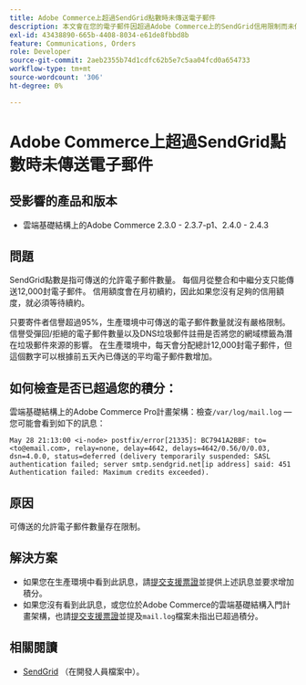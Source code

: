 ```yaml
---
title: Adobe Commerce上超過SendGrid點數時未傳送電子郵件
description: 本文會在您的電子郵件因超過Adobe Commerce上的SendGrid信用限制而未傳送時提供解決方案。
exl-id: 43438890-665b-4408-8034-e61de8fbbd8b
feature: Communications, Orders
role: Developer
source-git-commit: 2aeb2355b74d1cdfc62b5e7c5aa04fcd0a654733
workflow-type: tm+mt
source-wordcount: '306'
ht-degree: 0%

---
```


# Adobe Commerce上超過SendGrid點數時未傳送電子郵件

## 受影響的產品和版本

* 雲端基礎結構上的Adobe Commerce 2.3.0 - 2.3.7-p1、2.4.0 - 2.4.3

## 問題

SendGrid點數是指可傳送的允許電子郵件數量。 每個月從整合和中繼分支只能傳送12,000封電子郵件。 信用額度會在月初續約，因此如果您沒有足夠的信用額度，就必須等待續約。

只要寄件者信譽超過95%，生產環境中可傳送的電子郵件數量就沒有嚴格限制。 信譽受彈回/拒絕的電子郵件數量以及DNS垃圾郵件註冊是否將您的網域標籤為潛在垃圾郵件來源的影響。 在生產環境中，每天會分配總計12,000封電子郵件，但這個數字可以根據前五天內已傳送的平均電子郵件數增加。

## 如何檢查是否已超過您的積分：

雲端基礎結構上的Adobe Commerce Pro計畫架構：檢查`/var/log/mail.log` — 您可能會看到如下的訊息：

`May 28 21:13:00 <i-node> postfix/error[21335]: BC7941A2BBF: to=<to@email.com>, relay=none, delay=4642, delays=4642/0.56/0/0.03, dsn=4.0.0, status=deferred (delivery temporarily suspended: SASL authentication failed; server smtp.sendgrid.net[ip address] said: 451 Authentication failed: Maximum credits exceeded).`

## 原因

可傳送的允許電子郵件數量存在限制。

## 解決方案

* 如果您在生產環境中看到此訊息，請[提交支援票證](/help/help-center-guide/help-center/magento-help-center-user-guide.md#submit-ticket)並提供上述訊息並要求增加積分。
* 如果您沒有看到此訊息，或您位於Adobe Commerce的雲端基礎結構入門計畫架構，也請[提交支援票證](/help/help-center-guide/help-center/magento-help-center-user-guide.md#submit-ticket)並提及`mail.log`檔案未指出已超過積分。

## 相關閱讀

* [SendGrid](https://experienceleague.adobe.com/en/docs/commerce-cloud-service/user-guide/project/sendgrid) （在開發人員檔案中）。
